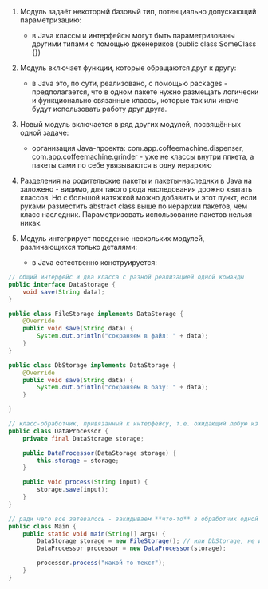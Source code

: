 1. Модуль задаёт некоторый базовый тип, потенциально допускающий параметризацию:
   - в Java классы и интерфейсы могут быть параметризованы другими типами с помощью дженериков (public class SomeClass<T> {})
    
2. Модуль включает функции, которые обращаются друг к другу:
   - в Java это, по сути, реализовано, с помощью packages - предполагается, что в одном пакете нужно размещать логически и функционально связанные классы, которые так или иначе будут использовать работу друг друга.
     
3. Новый модуль включается в ряд других модулей, посвящённых одной задаче:
   - организация Java-проекта: com.app.coffeemachine.dispenser, com.app.coffeemachine.grinder - уже не классы внутри ппкета, а пакеты сами по себе увязываются в одну иерархию
     
4. Разделения на родительские пакеты и пакеты-наследнки в Java на заложено - видимо, для такого рода наследования доожно хватать классов. Но с большой натяжкой можно добавить и этот пункт, если руками разместить abstract class выше по иерархии пакетов, чем класс наследник. Параметризовать использование пакетов нельзя никак.
   
6. Модуль интегрирует поведение нескольких модулей, различающихся только деталями:
   - в Java естественно конструируется:
````java
// общий интерфейс и два класса с разной реализацией одной команды
public interface DataStorage {
    void save(String data);
}

public class FileStorage implements DataStorage {
    @Override
    public void save(String data) {
        System.out.println("сохраняем в файл: " + data);
    }
}

public class DbStorage implements DataStorage {
    @Override
    public void save(String data) {
        System.out.println("сохраняем в базу: " + data);
    }

}

// класс-обработчик, привязанный к интерфейсу, т.е. ожидающий любую из реализаций
public class DataProcessor {
    private final DataStorage storage;

    public DataProcessor(DataStorage storage) {
        this.storage = storage;
    }

    public void process(String input) {
        storage.save(input);
    }
}

// ради чего все затевалось - закидываем **что-то** в обработчик одной командой, нюансы живут отдельно
public class Main {
    public static void main(String[] args) {
        DataStorage storage = new FileStorage(); // или DbStorage, не имеет значения
        DataProcessor processor = new DataProcessor(storage);

        processor.process("какой-то текст");
    }
}


````
